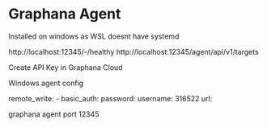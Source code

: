 # Graphana Agent

Installed on windows as WSL doesnt have systemd

http://localhost:12345/-/healthy
http://localhost:12345/agent/api/v1/targets

Create API Key in Graphana Cloud

Windows agent config

  remote_write:
    - basic_auth:
        password: <API Key>
        username: 316522
      url: <Cloud URL>

graphana agent port 12345

